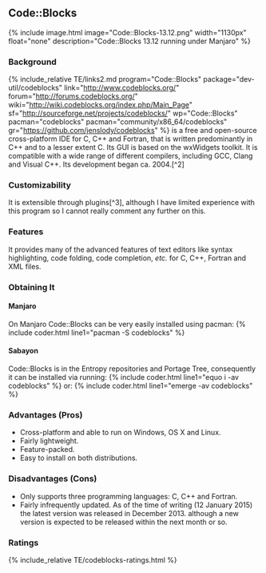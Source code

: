 ## Code::Blocks
{% include image.html image="Code::Blocks-13.12.png" width="1130px" float="none" description="Code::Blocks 13.12 running under Manjaro" %}

### Background
{% include_relative TE/links2.md program="Code::Blocks" package="dev-util/codeblocks" link="http://www.codeblocks.org/" forum="http://forums.codeblocks.org/" wiki="http://wiki.codeblocks.org/index.php/Main_Page" sf="http://sourceforge.net/projects/codeblocks/" wp="Code::Blocks" pacman="codeblocks" pacman="community/x86_64/codeblocks" gr="https://github.com/jenslody/codeblocks" %} is a free and open-source cross-platform IDE for C, C++ and Fortran, that is written predominantly in C++ and to a lesser extent C. Its GUI is based on the wxWidgets toolkit. It is compatible with a wide range of different compilers, including GCC, Clang and Visual C++. Its development began ca. 2004.[^2]

### Customizability
It is extensible through plugins[^3], although I have limited experience with this program so I cannot really comment any further on this.

### Features
It provides many of the advanced features of text editors like syntax highlighting, code folding, code completion, *etc.* for C, C++, Fortran and XML files.

### Obtaining It
#### Manjaro
On Manjaro Code::Blocks can be very easily installed using pacman:
{% include coder.html line1="pacman -S codeblocks" %}

#### Sabayon
Code::Blocks is in the Entropy repositories and Portage Tree, consequently it can be installed via running:
{% include coder.html line1="equo i -av codeblocks" %}
or:
{% include coder.html line1="emerge -av codeblocks" %}

### Advantages (Pros)
* Cross-platform and able to run on Windows, OS X and Linux.
* Fairly lightweight.
* Feature-packed.
* Easy to install on both distributions.

### Disadvantages (Cons)
* Only supports three programming languages: C, C++ and Fortran.
* Fairly infrequently updated. As of the time of writing (12 January 2015) the latest version was released in December 2013. although a new version is expected to be released within the next month or so.

### Ratings
{% include_relative TE/codeblocks-ratings.html %}
